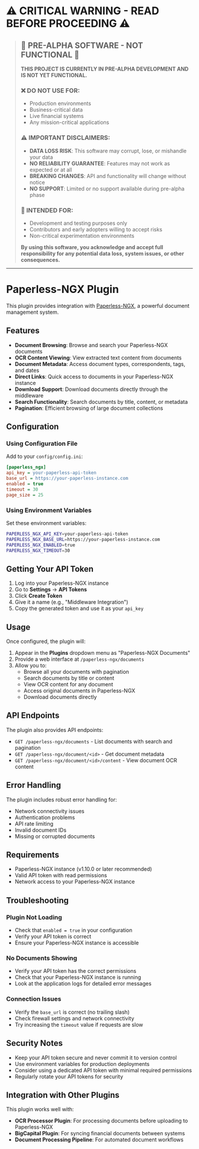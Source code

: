 # ⚠️ **CRITICAL WARNING - READ BEFORE PROCEEDING** ⚠️

> ## 🚨 PRE-ALPHA SOFTWARE - NOT FUNCTIONAL 🚨
> 
> **THIS PROJECT IS CURRENTLY IN PRE-ALPHA DEVELOPMENT AND IS NOT YET FUNCTIONAL.**
> 
> ### ❌ DO NOT USE FOR:
> - Production environments
> - Business-critical data
> - Live financial systems
> - Any mission-critical applications
> 
> ### ⚠️ IMPORTANT DISCLAIMERS:
> - **DATA LOSS RISK**: This software may corrupt, lose, or mishandle your data
> - **NO RELIABILITY GUARANTEE**: Features may not work as expected or at all
> - **BREAKING CHANGES**: API and functionality will change without notice
> - **NO SUPPORT**: Limited or no support available during pre-alpha phase
> 
> ### 🔬 INTENDED FOR:
> - Development and testing purposes only
> - Contributors and early adopters willing to accept risks
> - Non-critical experimentation environments
> 
> **By using this software, you acknowledge and accept full responsibility for any potential data loss, system issues, or other consequences.**

---


# Paperless-NGX Plugin

This plugin provides integration with [Paperless-NGX](https://github.com/paperless-ngx/paperless-ngx), a powerful document management system.

## Features

- **Document Browsing**: Browse and search your Paperless-NGX documents
- **OCR Content Viewing**: View extracted text content from documents
- **Document Metadata**: Access document types, correspondents, tags, and dates
- **Direct Links**: Quick access to documents in your Paperless-NGX instance
- **Download Support**: Download documents directly through the middleware
- **Search Functionality**: Search documents by title, content, or metadata
- **Pagination**: Efficient browsing of large document collections

## Configuration

### Using Configuration File

Add to your `config/config.ini`:

```ini
[paperless_ngx]
api_key = your-paperless-api-token
base_url = https://your-paperless-instance.com
enabled = true
timeout = 30
page_size = 25
```

### Using Environment Variables

Set these environment variables:

```bash
PAPERLESS_NGX_API_KEY=your-paperless-api-token
PAPERLESS_NGX_BASE_URL=https://your-paperless-instance.com
PAPERLESS_NGX_ENABLED=true
PAPERLESS_NGX_TIMEOUT=30
```

## Getting Your API Token

1. Log into your Paperless-NGX instance
2. Go to **Settings** → **API Tokens**
3. Click **Create Token**
4. Give it a name (e.g., "Middleware Integration")
5. Copy the generated token and use it as your `api_key`

## Usage

Once configured, the plugin will:

1. Appear in the **Plugins** dropdown menu as "Paperless-NGX Documents"
2. Provide a web interface at `/paperless-ngx/documents`
3. Allow you to:
   - Browse all your documents with pagination
   - Search documents by title or content
   - View OCR content for any document
   - Access original documents in Paperless-NGX
   - Download documents directly

## API Endpoints

The plugin also provides API endpoints:

- `GET /paperless-ngx/documents` - List documents with search and pagination
- `GET /paperless-ngx/document/<id>` - Get document metadata
- `GET /paperless-ngx/document/<id>/content` - View document OCR content

## Error Handling

The plugin includes robust error handling for:

- Network connectivity issues
- Authentication problems
- API rate limiting
- Invalid document IDs
- Missing or corrupted documents

## Requirements

- Paperless-NGX instance (v1.10.0 or later recommended)
- Valid API token with read permissions
- Network access to your Paperless-NGX instance

## Troubleshooting

### Plugin Not Loading
- Check that `enabled = true` in your configuration
- Verify your API token is correct
- Ensure your Paperless-NGX instance is accessible

### No Documents Showing
- Verify your API token has the correct permissions
- Check that your Paperless-NGX instance is running
- Look at the application logs for detailed error messages

### Connection Issues
- Verify the `base_url` is correct (no trailing slash)
- Check firewall settings and network connectivity
- Try increasing the `timeout` value if requests are slow

## Security Notes

- Keep your API token secure and never commit it to version control
- Use environment variables for production deployments
- Consider using a dedicated API token with minimal required permissions
- Regularly rotate your API tokens for security

## Integration with Other Plugins

This plugin works well with:

- **OCR Processor Plugin**: For processing documents before uploading to Paperless-NGX
- **BigCapital Plugin**: For syncing financial documents between systems
- **Document Processing Pipeline**: For automated document workflows
